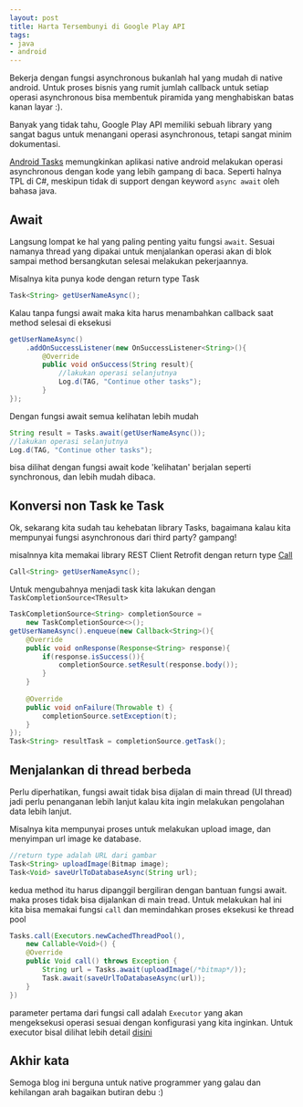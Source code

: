 ```yaml
---
layout: post
title: Harta Tersembunyi di Google Play API
tags:
- java
- android
---
```


Bekerja dengan fungsi asynchronous bukanlah hal yang mudah di native android. 
Untuk proses bisnis yang rumit jumlah callback untuk setiap operasi asynchronous bisa membentuk 
piramida yang menghabiskan batas kanan layar :).

Banyak yang tidak tahu, Google Play API memiliki sebuah library yang sangat bagus untuk menangani 
operasi asynchronous, tetapi sangat minim dokumentasi.

[Android Tasks](https://goo.gl/4fJWb1) memungkinkan aplikasi native android melakukan operasi asynchronous 
dengan kode yang lebih gampang di baca. Seperti halnya TPL di C#, meskipun tidak di support
dengan keyword `async await` oleh bahasa java. 

Await
------------------------
Langsung lompat ke hal yang paling penting yaitu fungsi `await`. Sesuai namanya thread yang dipakai untuk 
menjalankan operasi akan di blok sampai method bersangkutan selesai melakukan pekerjaannya. 

Misalnya kita punya kode dengan return type Task<String>

```java
Task<String> getUserNameAsync();
```

Kalau tanpa fungsi await maka kita harus menambahkan callback saat method selesai di eksekusi

```java
getUserNameAsync()
    .addOnSuccessListener(new OnSuccessListener<String>(){
        @Override
        public void onSuccess(String result){
            //lakukan operasi selanjutnya
            Log.d(TAG, "Continue other tasks");
        }
});
```

Dengan fungsi await semua kelihatan lebih mudah

```java
String result = Tasks.await(getUserNameAsync());
//lakukan operasi selanjutnya
Log.d(TAG, "Continue other tasks");
```

bisa dilihat dengan fungsi await kode 'kelihatan' berjalan seperti synchronous, 
dan lebih mudah dibaca.


Konversi non Task ke Task
------------------------
Ok, sekarang kita sudah tau kehebatan library Tasks, bagaimana kalau kita mempunyai 
fungsi asynchronous dari third party? gampang!

misalnnya kita memakai library REST Client Retrofit dengan return type [Call](https://goo.gl/gGvVFD) 

```java
Call<String> getUserNameAsync();
```

Untuk mengubahnya menjadi task kita lakukan dengan `TaskCompletionSource<TResult>`

```java
TaskCompletionSource<String> completionSource = 
    new TaskCompletionSource<>();
getUserNameAsync().enqueue(new Callback<String>(){
    @Override
    public void onResponse(Response<String> response){
        if(response.isSuccess()){
            completionSource.setResult(response.body());
        }
    }
    
    @Override
    public void onFailure(Throwable t) {
        completionSource.setException(t);
    }
});
Task<String> resultTask = completionSource.getTask();
```

Menjalankan di thread berbeda
------------------------
Perlu diperhatikan, fungsi await tidak bisa dijalan di main thread (UI thread) jadi perlu penanganan 
lebih lanjut kalau kita ingin melakukan pengolahan data lebih lanjut.

Misalnya kita mempunyai proses untuk melakukan upload image, dan menyimpan url image ke database. 

```java
//return type adalah URL dari gambar
Task<String> uploadImage(Bitmap image);
Task<Void> saveUrlToDatabaseAsync(String url);
```

kedua method itu harus dipanggil bergiliran dengan bantuan fungsi await. maka proses tidak bisa 
dijalankan di main tread. Untuk melakukan hal ini kita bisa memakai fungsi `call` dan memindahkan 
proses eksekusi ke thread pool

```java
Tasks.call(Executors.newCachedThreadPool(), 
    new Callable<Void>() {
    @Override
    public Void call() throws Exception {
        String url = Tasks.await(uploadImage(/*bitmap*/));
        Task.await(saveUrlToDatabaseAsync(url));
    }
})
```

parameter pertama dari fungsi call adalah `Executor` yang akan mengeksekusi operasi sesuai dengan 
konfigurasi yang kita inginkan. Untuk executor bisal dilihat lebih detail [disini](https://goo.gl/GGYKdY)

Akhir kata
------------------------
Semoga blog ini berguna untuk native programmer yang galau dan kehilangan arah bagaikan butiran debu :)